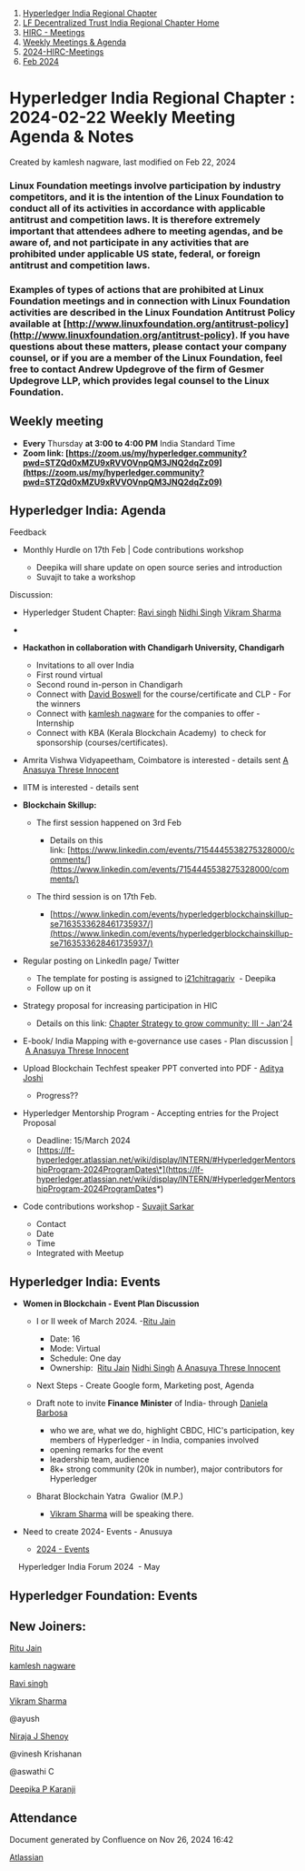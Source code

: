 1. [Hyperledger India Regional Chapter](index.html)
2. [LF Decentralized Trust India Regional Chapter Home](LF-Decentralized-Trust-India-Regional-Chapter-Home_19169282.html)
3. [HIRC - Meetings](HIRC---Meetings_19169350.html)
4. [Weekly Meetings &amp; Agenda](19169352.html)
5. [2024-HIRC-Meetings](2024-HIRC-Meetings_19171429.html)
6. [Feb 2024](Feb-2024_19171478.html)

# Hyperledger India Regional Chapter : 2024-02-22 Weekly Meeting Agenda &amp; Notes

Created by kamlesh nagware, last modified on Feb 22, 2024

### **Linux Foundation meetings involve participation by industry competitors, and it is the intention of the Linux Foundation to conduct all of its activities in accordance with applicable antitrust and competition laws. It is therefore extremely important that attendees adhere to meeting agendas, and be aware of, and not participate in any activities that are prohibited under applicable US state, federal, or foreign antitrust and competition laws.**

### **Examples of types of actions that are prohibited at Linux Foundation meetings and in connection with Linux Foundation activities are described in the Linux Foundation Antitrust Policy available at [http://www.linuxfoundation.org/antitrust-policy](http://www.linuxfoundation.org/antitrust-policy). If you have questions about these matters, please contact your company counsel, or if you are a member of the Linux Foundation, feel free to contact Andrew Updegrove of the firm of Gesmer Updegrove LLP, which provides legal counsel to the Linux Foundation.**

## **Weekly meeting**

- **Every** Thursday **at 3:00 to 4:00 PM** India Standard Time
- **Zoom link: [https://zoom.us/my/hyperledger.community?pwd=STZQd0xMZU9xRVVOVnpQM3JNQ2dqZz09](https://zoom.us/my/hyperledger.community?pwd=STZQd0xMZU9xRVVOVnpQM3JNQ2dqZz09)**

## **Hyperledger India: Agenda**

Feedback

- Monthly Hurdle on 17th Feb | Code contributions workshop
  
  - Deepika will share update on open source series and introduction
  - Suvajit to take a workshop

Discussion: 

- Hyperledger Student Chapter: [Ravi singh](https://lf-hyperledger.atlassian.net/wiki/people/6207b125f5d29a0068fd3a32?ref=confluence) [Nidhi Singh](https://lf-hyperledger.atlassian.net/wiki/people/712020:0f4b10ea-b6e4-43be-8d68-0fbeb9d94639?ref=confluence) [Vikram Sharma](https://lf-hyperledger.atlassian.net/wiki/people/712020:af0c3f29-e190-4dc2-9098-9266b1dc0dab?ref=confluence)
- 
  
  - **Hackathon in collaboration with Chandigarh University, Chandigarh**
    
    - Invitations to all over India
    - First round virtual
    - Second round in-person in Chandigarh
    - Connect with [David Boswell](https://lf-hyperledger.atlassian.net/wiki/people/70121:0a14f738-3039-421f-a6a9-a83d19f23227?ref=confluence) for the course/certificate and CLP - For the winners
    - Connect with [kamlesh nagware](https://lf-hyperledger.atlassian.net/wiki/people/557058:8e1fc425-f938-4b39-ad13-9cd8b0ddde52?ref=confluence) for the companies to offer - Internship
    - Connect with KBA (Kerala Blockchain Academy)  to check for sponsorship (courses/certificates).
  - Amrita Vishwa Vidyapeetham, Coimbatore is interested - details sent [A Anasuya Threse Innocent](https://lf-hyperledger.atlassian.net/wiki/people/712020:661aa2f0-0e5a-4e8d-b57b-de10204ea99b?ref=confluence)
  - IITM is interested - details sent
- **Blockchain Skillup:**
  
  - The first session happened on 3rd Feb
    
    - Details on this link: [https://www.linkedin.com/events/7154445538275328000/comments/](https://www.linkedin.com/events/7154445538275328000/comments/)
  - The third session is on 17th Feb.
    
    - [https://www.linkedin.com/events/hyperledgerblockchainskillup-se7163533628461735937/](https://www.linkedin.com/events/hyperledgerblockchainskillup-se7163533628461735937/)
- Regular posting on LinkedIn page/ Twitter
  
  - The template for posting is assigned to [i21chitragariv](https://lf-hyperledger.atlassian.net/wiki/people/61dfed8fe67ea2006b477b5c?ref=confluence)  - Deepika
  - Follow up on it
- Strategy proposal for increasing participation in HIC
  
  - Details on this link: [Chapter Strategy to grow community: III - Jan'24](https://lf-hyperledger.atlassian.net/wiki/display/HIRC/Chapter+Strategy+to+grow+community%3A+III+-+Jan%2724)
- E-book/ India Mapping with e-governance use cases - Plan discussion | [A Anasuya Threse Innocent](https://lf-hyperledger.atlassian.net/wiki/people/712020:661aa2f0-0e5a-4e8d-b57b-de10204ea99b?ref=confluence)
- Upload Blockchain Techfest speaker PPT converted into PDF - [Aditya Joshi](https://lf-hyperledger.atlassian.net/wiki/people/5a5129ceb12c7029722bbcac?ref=confluence) 
  
  - Progress??
- Hyperledger Mentorship Program - Accepting entries for the Project Proposal
  
  - Deadline: 15/March 2024
  - [https://lf-hyperledger.atlassian.net/wiki/display/INTERN/#HyperledgerMentorshipProgram-2024ProgramDates\*](https://lf-hyperledger.atlassian.net/wiki/display/INTERN/#HyperledgerMentorshipProgram-2024ProgramDates*)
- Code contributions workshop - [Suvajit Sarkar](https://lf-hyperledger.atlassian.net/wiki/people/712020:9a33b8cc-fcb9-4626-9e09-7f700c9c2300?ref=confluence) 
  
  - Contact
  - Date
  - Time
  - Integrated with Meetup

## **Hyperledger India: Events**

- **Women in Blockchain - Event Plan Discussion**
  
  - I or II week of March 2024. -[Ritu Jain](https://lf-hyperledger.atlassian.net/wiki/people/557058:5c9c59c5-fd5d-49e5-9535-364abb623584?ref=confluence) 
    
    - Date: 16
    - Mode: Virtual
    - Schedule: One day
    - Ownership:  [Ritu Jain](https://lf-hyperledger.atlassian.net/wiki/people/557058:5c9c59c5-fd5d-49e5-9535-364abb623584?ref=confluence) [Nidhi Singh](https://lf-hyperledger.atlassian.net/wiki/people/712020:0f4b10ea-b6e4-43be-8d68-0fbeb9d94639?ref=confluence) [A Anasuya Threse Innocent](https://lf-hyperledger.atlassian.net/wiki/people/712020:661aa2f0-0e5a-4e8d-b57b-de10204ea99b?ref=confluence)
  - Next Steps - Create Google form, Marketing post, Agenda
  - Draft note to invite **Finance Minister** of India- through [Daniela Barbosa](https://lf-hyperledger.atlassian.net/wiki/people/5c0f0d72470dea35d6935354?ref=confluence) 
    
    - who we are, what we do, highlight CBDC, HIC's participation, key members of Hyperledger - in India, companies involved
    - opening remarks for the event
    - leadership team, audience
    - 8k+ strong community (20k in number), major contributors for Hyperledger
  - Bharat Blockchain Yatra  Gwalior (M.P.)
    
    - [Vikram Sharma](https://lf-hyperledger.atlassian.net/wiki/people/712020:af0c3f29-e190-4dc2-9098-9266b1dc0dab?ref=confluence) will be speaking there.

<!--THE END-->

- Need to create 2024- Events - Anusuya
  
  - [2024 - Events](https://lf-hyperledger.atlassian.net/wiki/display/HIRC/2024+-+Events)

    Hyperledger India Forum 2024  - May 

## **Hyperledger Foundation: Events**

## New Joiners:

[Ritu Jain](https://lf-hyperledger.atlassian.net/wiki/people/557058:5c9c59c5-fd5d-49e5-9535-364abb623584?ref=confluence) 

[kamlesh nagware](https://lf-hyperledger.atlassian.net/wiki/people/557058:8e1fc425-f938-4b39-ad13-9cd8b0ddde52?ref=confluence) 

[Ravi singh](https://lf-hyperledger.atlassian.net/wiki/people/6207b125f5d29a0068fd3a32?ref=confluence) 

[Vikram Sharma](https://lf-hyperledger.atlassian.net/wiki/people/712020:af0c3f29-e190-4dc2-9098-9266b1dc0dab?ref=confluence) 

@ayush 

[Niraja J Shenoy](https://lf-hyperledger.atlassian.net/wiki/people/712020:f485c650-3028-4d16-80ae-75f147acf78c?ref=confluence) 

@vinesh Krishanan

@aswathi C

[Deepika P Karanji](https://lf-hyperledger.atlassian.net/wiki/people/712020:34119971-4220-42fd-b14f-cf9dee0205ef?ref=confluence) 

## Attendance

Document generated by Confluence on Nov 26, 2024 16:42

[Atlassian](http://www.atlassian.com/)
